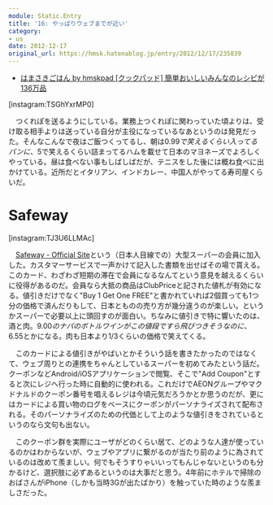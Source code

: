 ```yaml
---
module: Static.Entry
title: '16: やっぱりウェブまでが近い'
category:
- us
date: 2012-12-17
original_url: https://hmsk.hatenablog.jp/entry/2012/12/17/235839
---
```


- [はまさきごはん by hmskpad [クックパッド] 簡単おいしいみんなのレシピが136万品](http://cookpad.com/tsukurepo/list/2107299)

[instagram:TSGhYxrMP0]

　つくれぽを送るようにしている。業務上つくれぽに関わっていた頃よりは、受け取る相手よりは送っている自分が主役になっているなあというのは発見だった。そんなこんなで夜はご飯つくってるし、朝は$0.99で笑えるくらい入ってるパンに、$5で笑えるくらい詰まってるハムを載せて日本のマヨネーズでよろしくやっている。昼は食べない事もしばしばだが、テニスをした後には概ね食べに出かけている。近所だとイタリアン、インドカレー、中国人がやってる寿司屋くらいだ。

# Safeway

[instagram:TJ3U6LLMAc]

　[Safeway - Official Site](http://www.safeway.com/IFL/Grocery/Home)という（日本人目線での）大型スーパーの会員に加入した。カスタマーサービスで一声かけて記入した書類を出せばその場で貰える。このカード、わざわざ短期の滞在で会員になるなんてという意見を越えるくらいに役得があるのだ。会員なら大抵の商品はClubPriceと記された値札が有効になる。値引きだけでなく"Buy 1 Get One FREE"と書かれていれば2個買っても1つ分の価格で済んだりもして、日本とものの売り方が幾分違うのが楽しい。というかスーパーで必要以上に頭回すのが面白い。ちなみに値引きで特に響いたのは、酒と肉。$9.00のナパのボトルワインがこの値段ですら飛びつきそうなのに、$6.55とかになる。肉も日本より1/3くらいの価格で笑えてくる。

　このカードによる値引きがやばいとかそういう話を書きたかったのではなくて、ウェブ周りとの連携をちゃんとしているスーパーを初めてみたという話だ。クーポンなどAndroid/iOSアプリケーションで閲覧、そこで"Add Coupon"とすると次にレジへ行った時に自動的に使われる。これだけでAEONグループやマクドナルドのクーポン番号を唱えるレジは今頃元気だろうかとか思うのだが、更にはカードによる買い物のログをベースにクーポンがパーソナライズされて配布される。そのパーソナライズのための代価として上のような値引きをされているというのなら文句も出ない。

　このクーポン群を実際にユーザがどのくらい居て、どのような人達が使っているのかはわからないが、ウェブやアプリに繋がるのが当たり前のように為されているのは改めて羨ましい。何でもそうすりゃいいってもんじゃないというのも分かるけど、選択肢に必ずあるというのは大事だと思う。4年前にホテルで掃除のおばさんがiPhone（しかも当時3Gが出たばかり）を触っていた時のような羨ましさだった。
